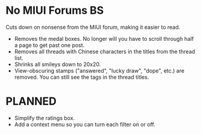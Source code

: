 # No MIUI Forums BS
Cuts down on nonsense from the MIUI forum, making it easier to read.

* Removes the medal boxes. No longer will you have to scroll through half a page to get past one post.
* Removes all threads with Chinese characters in the titles from the thread list.
* Shrinks all smileys down to 20x20.
* View-obscuring stamps ("answered", "lucky draw", "dope", etc.) are removed. You can still see the tags in the thread titles.

# PLANNED
* Simplify the ratings box.
* Add a context menu so you can turn each filter on or off.
